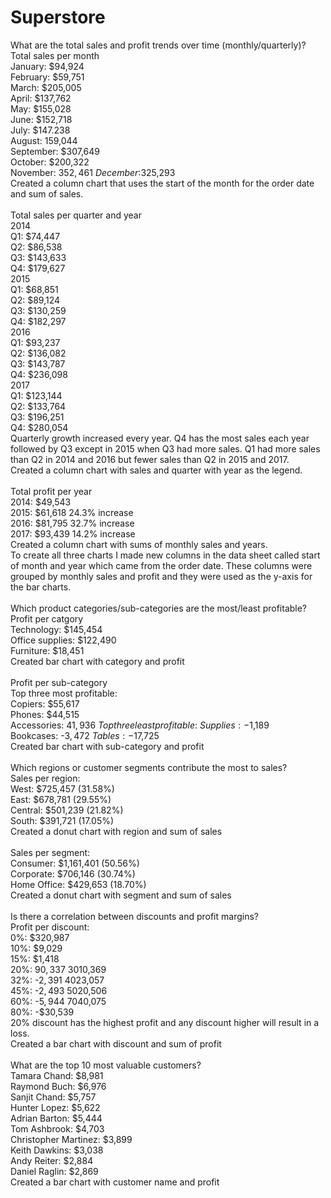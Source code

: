 # Superstore

What are the total sales and profit trends over time (monthly/quarterly)? \
  Total sales per month\
  January: $94,924\
  February: $59,751\
  March: $205,005\
  April: $137,762\
  May: $155,028\
  June: $152,718\
  July: $147.238\
  August: 159,044\
  September: $307,649\
  October: $200,322\
  November: $352,461\
  December:$325,293\
  Created a column chart that uses the start of the month for the order date and sum of sales.\
\
  Total sales per quarter and year\
  2014\
  Q1: $74,447\
  Q2: $86,538\
  Q3: $143,633\
  Q4: $179,627\
  2015\
  Q1: $68,851\
  Q2: $89,124\
  Q3: $130,259\
  Q4: $182,297\
  2016\
  Q1: $93,237\
  Q2: $136,082\
  Q3: $143,787\
  Q4: $236,098\
  2017\
  Q1: $123,144\
  Q2: $133,764\
  Q3: $196,251\
  Q4: $280,054\
  Quarterly growth increased every year. Q4 has the most sales each year followed by Q3 except in 2015 when Q3 had more sales. Q1 had more sales than Q2 in 2014 and 2016 but fewer sales than Q2 in 2015 and 2017.\
  Created a column chart with sales and quarter with year as the legend.\
\
  Total profit per year\
  2014: $49,543\
  2015: $61,618 24.3% increase\
  2016: $81,795 32.7% increase\
  2017: $93,439 14.2% increase\
  Created a column chart with sums of monthly sales and years.\
  To create all three charts I made new columns in the data sheet called start of month and year which came from the order date. These columns were grouped by monthly sales and profit and they were used as the y-axis for the bar charts.\
\
Which product categories/sub-categories are the most/least profitable?\
  Profit per catgory\
  Technology: $145,454\
  Office supplies: $122,490\
  Furniture: $18,451\
  Created bar chart with category and profit\
\
  Profit per sub-category\
  Top three most profitable:\
  Copiers: $55,617\
  Phones: $44,515\
  Accessories: $41,936\
  Top three least profitable:\
  Supplies: -$1,189\
  Bookcases: -$3,472\
  Tables: -$17,725\
  Created bar chart with sub-category and profit\
\
Which regions or customer segments contribute the most to sales?\
  Sales per region:\
  West: $725,457 (31.58%)\
  East: $678,781 (29.55%)\
  Central: $501,239 (21.82%)\
  South: $391,721 (17.05%)\
  Created a donut chart with region and sum of sales\
\
  Sales per segment:\
  Consumer: $1,161,401 (50.56%)\
  Corporate: $706,146 (30.74%)\
  Home Office: $429,653 (18.70%)\
  Created a donut chart with segment and sum of sales\
\
Is there a correlation between discounts and profit margins?\
  Profit per discount:\
  0%: $320,987\
  10%: $9,029\
  15%: $1,418\
  20%: $90,337\
  30%: -$10,369\
  32%: -$2,391\
  40%: -$23,057\
  45%: -$2,493\
  50%: -$20,506\
  60%: -$5,944\
  70%: -$40,075\
  80%: -$30,539\
  20% discount has the highest profit and any discount higher will result in a loss.\
  Created a bar chart with discount and sum of profit\
\
What are the top 10 most valuable customers?\
  Tamara Chand: $8,981\
  Raymond Buch: $6,976\
  Sanjit Chand: $5,757\
  Hunter Lopez: $5,622\
  Adrian Barton: $5,444\
  Tom Ashbrook: $4,703\
  Christopher Martinez: $3,899\
  Keith Dawkins: $3,038\
  Andy Reiter: $2,884\
  Daniel Raglin: $2,869\
Created a bar chart with customer name and profit

